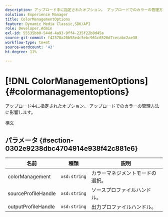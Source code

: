 ```yaml
---
description: アップロード中に指定されたオプション。 アップロードでのカラーの管理方法に影響します。
solution: Experience Manager
title: ColorManagementOptions
feature: Dynamic Media Classic,SDK/API
role: Developer,Admin
exl-id: 55535bb0-544d-4a93-9ff4-235f22b8d45a
source-git-commit: f42378a20b58e4c5ebc961c6526d7cecabc2ae38
workflow-type: tm+mt
source-wordcount: '43'
ht-degree: 11%

---
```


# [!DNL ColorManagementOptions]{#colormanagementoptions}

アップロード中に指定されたオプション。 アップロードでのカラーの管理方法に影響します。

構文

## パラメータ {#section-0302e9238dbc4704914e938f42c881e6}

| 名前 | 種類 | 説明 |
|---|---|---|
| colorManagement | `xsd:string` | カラーマネジメントモードの選択。 |
| sourceProfileHandle | `xsd:string` | ソースプロファイルハンドル。 |
| outputProfileHandle | `xsd:string` | 出力プロファイルハンドル。 |
